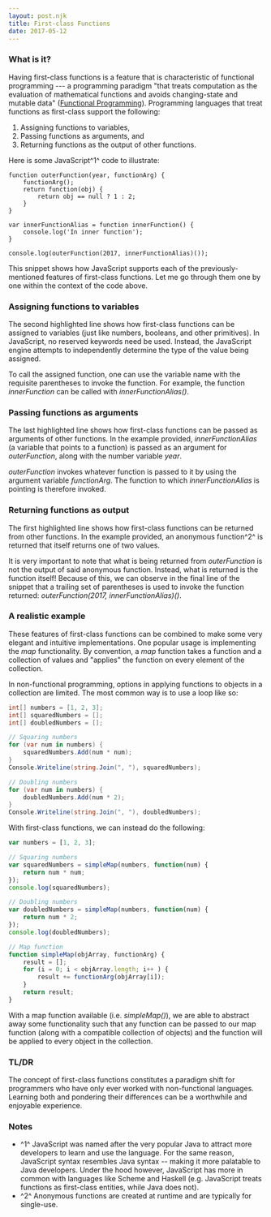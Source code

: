 ```yaml
---
layout: post.njk
title: First-class Functions
date: 2017-05-12
---
```


### What is it?

Having first-class functions is a feature that is characteristic of functional programming --- a programming paradigm "that treats computation as the evaluation of mathematical functions and avoids changing-state and mutable data" ([Functional Programming](https://en.wikipedia.org/wiki/Functional_programming)). Programming languages that treat functions as first-class support the following:

1. Assigning functions to variables,
2. Passing functions as arguments, and
3. Returning functions as the output of other functions.

Here is some JavaScript^1^ code to illustrate:

```javascript/3,7,11
function outerFunction(year, functionArg) {
    functionArg();
    return function(obj) {
        return obj == null ? 1 : 2;
    }
}

var innerFunctionAlias = function innerFunction() {
    console.log('In inner function');
}

console.log(outerFunction(2017, innerFunctionAlias)());
```

This snippet shows how JavaScript supports each of the previously-mentioned features of first-class functions. Let me go through them one by one within the context of the code above.

### Assigning functions to variables 

The second highlighted line shows how first-class functions can be assigned to variables (just like numbers, booleans, and other primitives). In JavaScript, no reserved keywords need be used. Instead, the JavaScript engine attempts to independently determine the type of the value being assigned. 

To call the assigned function, one can use the variable name with the requisite parentheses to invoke the function. For example, the function *innerFunction* can be called with *innerFunctionAlias()*. 

### Passing functions as arguments 

The last highlighted line shows how first-class functions can be passed as arguments of other functions. In the example provided, *innerFunctionAlias* (a variable that points to a function) is passed as an argument for *outerFunction*, along with the number variable *year*. 

*outerFunction* invokes whatever function is passed to it by using the argument variable *functionArg*. The function to which *innerFunctionAlias* is pointing is therefore invoked. 

### Returning functions as output 

The first highlighted line shows how first-class functions can be returned from other functions. In the example provided, an anonymous function^2^ is returned that itself returns one of two values. 

It is very important to note that what is being returned from *outerFunction* is not the output of said anonymous function. Instead, what is returned is the function itself! Because of this, we can observe in the final line of the snippet that a trailing set of parentheses is used to invoke the function returned: *outerFunction(2017, innerFunctionAlias)<span class="green-text">()</span>*. 

### A realistic example

These features of first-class functions can be combined to make some very elegant and intuitive implementations. One popular usage is implementing the *map* functionality. By convention, a *map* function takes a function and a collection of values and "applies" the function on every element of the collection.

In non-functional programming, options in applying functions to objects in a collection are limited. The most common way is to use a loop like so:

```csharp
int[] numbers = [1, 2, 3];
int[] squaredNumbers = [];
int[] doubledNumbers = [];

// Squaring numbers
for (var num in numbers) {
    squaredNumbers.Add(num * num);
}
Console.Writeline(string.Join(", "), squaredNumbers);

// Doubling numbers
for (var num in numbers) {
    doubledNumbers.Add(num * 2);
}
Console.Writeline(string.Join(", "), doubledNumbers);
```

With first-class functions, we can instead do the following:

```javascript
var numbers = [1, 2, 3];

// Squaring numbers
var squaredNumbers = simpleMap(numbers, function(num) {
    return num * num;
});
console.log(squaredNumbers);

// Doubling numbers
var doubledNumbers = simpleMap(numbers, function(num) {
    return num * 2;
});
console.log(doubledNumbers);

// Map function
function simpleMap(objArray, functionArg) {
    result = [];
    for (i = 0; i < objArray.length; i++ ) {
        result += functionArg(objArray[i]);
    }
    return result;
}
```

With a map function available (i.e. *simpleMap()*), we are able to abstract away some functionality such that any function can be passed to our map function (along with a compatible collection of objects) and the function will be applied to every object in the collection.

### TL/DR

The concept of first-class functions constitutes a paradigm shift for programmers who have only ever worked with non-functional languages. Learning both and pondering their differences can be a worthwhile and enjoyable experience.

### Notes

- ^1^ JavaScript was named after the very popular Java to attract more developers to learn and use the language. For the same reason, JavaScript syntax resembles Java syntax -- making it more palatable to Java developers. Under the hood however, JavaScript has more in common with languages like Scheme and Haskell (e.g. JavaScript treats functions as first-class entities, while Java does not). 
- ^2^ Anonymous functions are created at runtime and are typically for single-use.